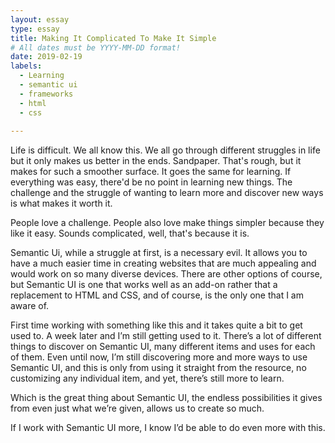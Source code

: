 ```yaml
---
layout: essay
type: essay
title: Making It Complicated To Make It Simple
# All dates must be YYYY-MM-DD format!
date: 2019-02-19
labels:
  - Learning
  - semantic ui
  - frameworks
  - html
  - css
  
---
```


Life is difficult. We all know this. We all go through different struggles in life but it only makes us better in the ends. Sandpaper. That's rough, but it makes for such a smoother surface. It goes the same for learning. If everything was easy, there'd be no point in learning new things. The challenge and the struggle of wanting to learn more and discover new ways is what makes it worth it.

People love a challenge. People also love make things simpler because they like it easy. Sounds complicated, well, that's because it is.

Semantic Ui, while a struggle at first, is a necessary evil. It allows you to have a much easier time in creating websites that are much appealing and would work on so many diverse devices. There are other options of course, but Semantic UI is one that works well as an add-on rather that a replacement to HTML and CSS, and of course, is the only one that I am aware of.

First time working with something like this and it takes quite a bit to get used to. A week later and I’m still getting used to it. There’s a lot of different things to discover on Semantic UI, many different items and uses for each of them. Even until now, I’m still discovering more and more ways to use Semantic UI, and this is only from using it straight from the resource, no customizing any individual item, and yet, there’s still more to learn.

Which is the great thing about Semantic UI, the endless possibilities it gives from even just what we’re given, allows us to create so much.

If I work with Semantic UI more, I know I’d be able to do even more with this. 

